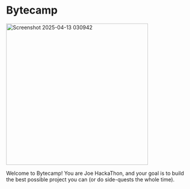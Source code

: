 # Bytecamp

<img width="383" alt="Screenshot 2025-04-13 030942" src="https://github.com/user-attachments/assets/15973a6a-dfa6-428d-85b2-272c9a33eada" />

Welcome to Bytecamp! You are Joe HackaThon, and your goal is to build the best possible project you can (or do side-quests the whole time). 
